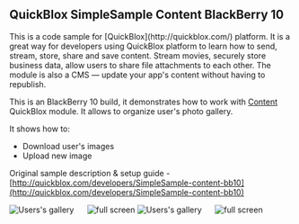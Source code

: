 <h2> QuickBlox SimpleSample Content BlackBerry 10</h2>
This is a code sample for [QuickBlox](http://quickblox.com/) platform. It is a great way for developers using QuickBlox platform to learn how to send, stream, store, share and save content. Stream movies, securely store business data, allow users to share file attachments to each other. The module is also a CMS — update your app's content without having to republish.

This is an BlackBerry 10 build, it demonstrates how to work with [Content](http://quickblox.com/developers/Content) QuickBlox module.
It allows to organize user's photo gallery. 

It shows how to:
<ul>
<li> Download user's images</li>
<li> Upload new image </li>
</ul>

Original sample description & setup guide - [http://quickblox.com/developers/SimpleSample-content-bb10](http://quickblox.com/developers/SimpleSample-content-bb10)

![Users's gallery](http://files.quickblox.com/qbcontent_bb10_1.png) &nbsp;&nbsp;&nbsp;&nbsp; ![full screen](http://files.quickblox.com/qbcontent_bb10_2.png)
![Users's gallery](http://files.quickblox.com/qbcontent_bb10_3.png) &nbsp;&nbsp;&nbsp;&nbsp; ![full screen](http://files.quickblox.com/qbcontent_bb10_4.png)
